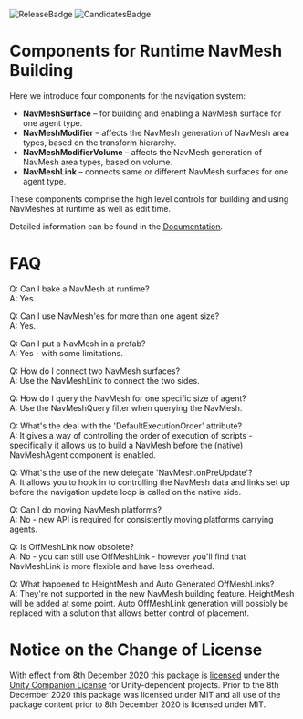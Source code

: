 ![ReleaseBadge](https://badges.cds.internal.unity3d.com/packages/com.unity.ai.navigation/release-badge.svg)
![CandidatesBadge](https://badges.cds.internal.unity3d.com/packages/com.unity.ai.navigation/candidates-badge.svg)

# Components for Runtime NavMesh Building

Here we introduce four components for the navigation system:

* __NavMeshSurface__ – for building and enabling a NavMesh surface for one agent type.
* __NavMeshModifier__ – affects the NavMesh generation of NavMesh area types, based on the transform hierarchy.
* __NavMeshModifierVolume__ – affects the NavMesh generation of NavMesh area types, based on volume.
* __NavMeshLink__ – connects same or different NavMesh surfaces for one agent type.

These components comprise the high level controls for building and using NavMeshes at runtime as well as edit time.

Detailed information can be found in the [Documentation](Documentation~).

# FAQ

Q: Can I bake a NavMesh at runtime?  
A: Yes.

Q: Can I use NavMesh'es for more than one agent size?  
A: Yes.

Q: Can I put a NavMesh in a prefab?  
A: Yes - with some limitations.

Q: How do I connect two NavMesh surfaces?  
A: Use the NavMeshLink to connect the two sides.

Q: How do I query the NavMesh for one specific size of agent?  
A: Use the NavMeshQuery filter when querying the NavMesh.

Q: What's the deal with the 'DefaultExecutionOrder' attribute?  
A: It gives a way of controlling the order of execution of scripts - specifically it allows us to build a NavMesh before the
(native) NavMeshAgent component is enabled.

Q: What's the use of the new delegate 'NavMesh.onPreUpdate'?  
A: It allows you to hook in to controlling the NavMesh data and links set up before the navigation update loop is called on the native side.

Q: Can I do moving NavMesh platforms?  
A: No - new API is required for consistently moving platforms carrying agents.

Q: Is OffMeshLink now obsolete?  
A: No - you can still use OffMeshLink - however you'll find that NavMeshLink is more flexible and have less overhead.

Q: What happened to HeightMesh and Auto Generated OffMeshLinks?  
A: They're not supported in the new NavMesh building feature. HeightMesh will be added at some point. Auto OffMeshLink generation will possibly be replaced with a solution that allows better control of placement.

# Notice on the Change of License

With effect from 8th December 2020 this package is [licensed](LICENSE.md) under the [Unity Companion License](https://unity3d.com/legal/licenses/unity_companion_license) for Unity-dependent projects. Prior to the 8th December 2020 this package was licensed under MIT and all use of the package content prior to 8th December 2020 is licensed under MIT.
